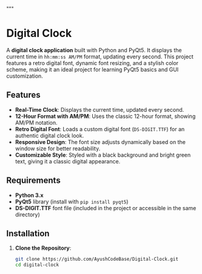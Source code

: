 """
# Digital Clock

A **digital clock application** built with Python and PyQt5. It displays the current time in `hh:mm:ss AM/PM` format, updating every second. This project features a retro digital font, dynamic font resizing, and a stylish color scheme, making it an ideal project for learning PyQt5 basics and GUI customization.

## Features

- **Real-Time Clock**: Displays the current time, updated every second.
- **12-Hour Format with AM/PM**: Uses the classic 12-hour format, showing AM/PM notation.
- **Retro Digital Font**: Loads a custom digital font (`DS-DIGIT.TTF`) for an authentic digital clock look.
- **Responsive Design**: The font size adjusts dynamically based on the window size for better readability.
- **Customizable Style**: Styled with a black background and bright green text, giving it a classic digital appearance.

## Requirements

- **Python 3.x**
- **PyQt5** library (install with `pip install pyqt5`)
- **DS-DIGIT.TTF** font file (included in the project or accessible in the same directory)

## Installation

1. **Clone the Repository**:
   ```bash
   git clone https://github.com/AyushCodeBase/Digital-Clock.git
   cd digital-clock
   
